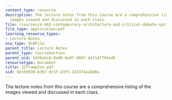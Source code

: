 ```yaml
---
content_type: resource
description: The lecture notes from this course are a comprehensive listing of the
  images viewed and discussed in each class.
file: /courses/4-665-contemporary-architecture-and-critical-debate-spring-2002/0e169930b3070c1fd3f5243374a28d8a_12frampton.pdf
file_type: application/pdf
learning_resource_types:
- Lecture Notes
ocw_type: OCWFile
parent_title: Lecture Notes
parent_type: CourseSection
parent_uid: 5d36ebc6-8a86-6a8f-6867-da71df794ad6
resourcetype: Document
title: 12frampton.pdf
uid: 0e169930-b307-0c1f-d3f5-243374a28d8a
---
```

The lecture notes from this course are a comprehensive listing of the images viewed and discussed in each class.

